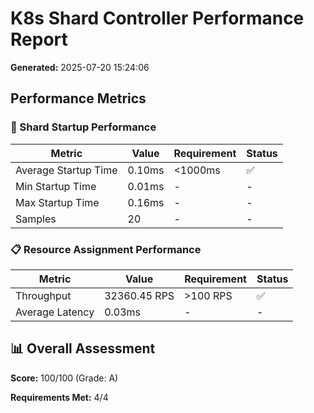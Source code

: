 # K8s Shard Controller Performance Report

**Generated:** 2025-07-20 15:24:06

## Performance Metrics

### 🚀 Shard Startup Performance

| Metric | Value | Requirement | Status |
|--------|-------|-------------|--------|
| Average Startup Time | 0.10ms | <1000ms | ✅ |
| Min Startup Time | 0.01ms | - | - |
| Max Startup Time | 0.16ms | - | - |
| Samples | 20 | - | - |

### 📋 Resource Assignment Performance

| Metric | Value | Requirement | Status |
|--------|-------|-------------|--------|
| Throughput | 32360.45 RPS | >100 RPS | ✅ |
| Average Latency | 0.03ms | - | - |

## 📊 Overall Assessment

**Score:** 100/100 (Grade: A)

**Requirements Met:** 4/4

